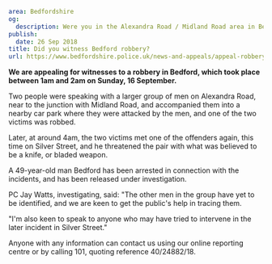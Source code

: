 ```yaml
area: Bedfordshire
og:
  description: Were you in the Alexandra Road / Midland Road area in Bedford on Sunday, 16 September?
publish:
  date: 26 Sep 2018
title: Did you witness Bedford robbery?
url: https://www.bedfordshire.police.uk/news-and-appeals/appeal-robbery-bedford-sept2018
```

**We are appealing for witnesses to a robbery in Bedford, which took place between 1am and 2am on Sunday, 16 September.**

Two people were speaking with a larger group of men on Alexandra Road, near to the junction with Midland Road, and accompanied them into a nearby car park where they were attacked by the men, and one of the two victims was robbed.

Later, at around 4am, the two victims met one of the offenders again, this time on Silver Street, and he threatened the pair with what was believed to be a knife, or bladed weapon.

A 49-year-old man Bedford has been arrested in connection with the incidents, and has been released under investigation.

PC Jay Watts, investigating, said: "The other men in the group have yet to be identified, and we are keen to get the public's help in tracing them.

"I'm also keen to speak to anyone who may have tried to intervene in the later incident in Silver Street."

Anyone with any information can contact us using our online reporting centre or by calling 101, quoting reference 40/24882/18.

